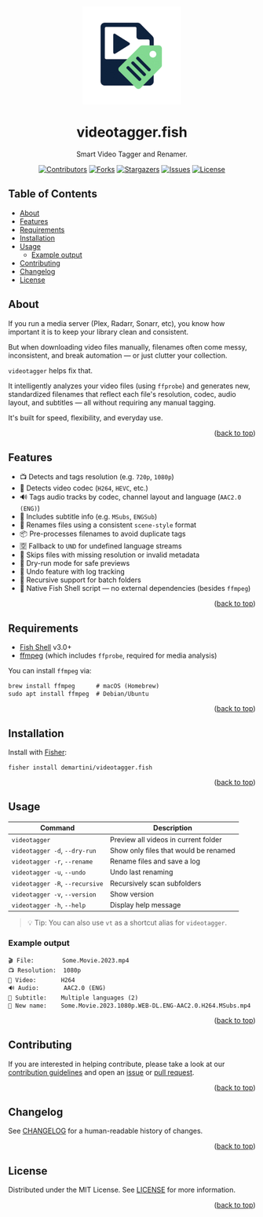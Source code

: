 <div align="center">
  <img align="center" src=".github/media/logo.png?raw=true" alt="Logo" width="200">
</div>

<h1 align="center">videotagger.fish</h1>

<p align="center">Smart Video Tagger and Renamer.</p>

<div align="center">

[![Contributors][contributors-shield]][contributors-url]
[![Forks][forks-shield]][forks-url]
[![Stargazers][stars-shield]][stars-url]
[![Issues][issues-shield]][issues-url]
[![License][license-shield]][license-url]

</div>

## Table of Contents <!-- omit in toc -->

- [About](#about)
- [Features](#features)
- [Requirements](#requirements)
- [Installation](#installation)
- [Usage](#usage)
  - [Example output](#example-output)
- [Contributing](#contributing)
- [Changelog](#changelog)
- [License](#license)

## About

If you run a media server (Plex, Radarr, Sonarr, etc), you know how important it is to keep your library clean and consistent.

But when downloading video files manually, filenames often come messy, inconsistent, and break automation — or just clutter your collection.

`videotagger` helps fix that.

It intelligently analyzes your video files (using `ffprobe`) and generates new, standardized filenames that reflect each file's resolution, codec, audio layout, and subtitles — all without requiring any manual tagging.

It's built for speed, flexibility, and everyday use.

<p align="right">(<a href="#top">back to top</a>)</p>

## Features

- 📺 Detects and tags resolution (e.g. `720p`, `1080p`)
- 🎥 Detects video codec (`H264`, `HEVC`, etc.)
- 🔊 Tags audio tracks by codec, channel layout and language (`AAC2.0 (ENG)`)
- 💬 Includes subtitle info (e.g. `MSubs`, `ENGSub`)
- 📝 Renames files using a consistent `scene-style` format
- 📦 Pre-processes filenames to avoid duplicate tags
- 🈳 Fallback to `UND` for undefined language streams
- 🚫 Skips files with missing resolution or invalid metadata
- 🧪 Dry-run mode for safe previews
- 🔁 Undo feature with log tracking
- 📁 Recursive support for batch folders
- 🐚 Native Fish Shell script — no external dependencies (besides `ffmpeg`)

<p align="right">(<a href="#top">back to top</a>)</p>

## Requirements

- [Fish Shell][fishshell-url] v3.0+
- [ffmpeg][ffmpeg-url] (which includes `ffprobe`, required for media analysis)

You can install `ffmpeg` via:

```console
brew install ffmpeg      # macOS (Homebrew)
sudo apt install ffmpeg  # Debian/Ubuntu
```

<p align="right">(<a href="#top">back to top</a>)</p>

## Installation

Install with [Fisher][fisher-url]:

```console
fisher install demartini/videotagger.fish
```

<p align="right">(<a href="#top">back to top</a>)</p>

## Usage

| Command                         | Description                           |
| ------------------------------- | ------------------------------------- |
| `videotagger`                   | Preview all videos in current folder  |
| `videotagger -d`, `--dry-run`   | Show only files that would be renamed |
| `videotagger -r`, `--rename`    | Rename files and save a log           |
| `videotagger -u`, `--undo`      | Undo last renaming                    |
| `videotagger -R`, `--recursive` | Recursively scan subfolders           |
| `videotagger -v`, `--version`   | Show version                          |
| `videotagger -h`, `--help`      | Display help message                  |

> 💡 Tip: You can also use `vt` as a shortcut alias for `videotagger`.

### Example output

```console
🎬 File:        Some.Movie.2023.mp4
📺 Resolution:  1080p
🎥 Video:       H264
🔊 Audio:       AAC2.0 (ENG)
💬 Subtitle:    Multiple languages (2)
📝 New name:    Some.Movie.2023.1080p.WEB-DL.ENG-AAC2.0.H264.MSubs.mp4
```

<p align="right">(<a href="#top">back to top</a>)</p>

## Contributing

If you are interested in helping contribute, please take a look at our [contribution guidelines][contributing-url] and open an [issue][issues-url] or [pull request][pull-request-url].

<p align="right">(<a href="#top">back to top</a>)</p>

## Changelog

See [CHANGELOG][changelog-url] for a human-readable history of changes.

<p align="right">(<a href="#top">back to top</a>)</p>

## License

Distributed under the MIT License. See [LICENSE][license-url] for more information.

<p align="right">(<a href="#top">back to top</a>)</p>

[changelog-url]: https://github.com/demartini/videotagger.fish/blob/main/CHANGELOG.md
[contributing-url]: https://github.com/demartini/.github/blob/main/CONTRIBUTING.md
[pull-request-url]: https://github.com/demartini/videotagger.fish/pulls

[contributors-shield]: https://img.shields.io/github/contributors/demartini/videotagger.fish.svg?style=for-the-badge&color=8bd5ca&labelColor=181926
[contributors-url]: https://github.com/demartini/videotagger.fish/graphs/contributors
[forks-shield]: https://img.shields.io/github/forks/demartini/videotagger.fish.svg?style=for-the-badge&color=8bd5ca&labelColor=181926
[forks-url]: https://github.com/demartini/videotagger.fish/network/members
[issues-shield]: https://img.shields.io/github/issues/demartini/videotagger.fish.svg?style=for-the-badge&color=8bd5ca&labelColor=181926
[issues-url]: https://github.com/demartini/videotagger.fish/issues
[license-shield]: https://img.shields.io/github/license/demartini/videotagger.fish.svg?style=for-the-badge&color=8bd5ca&labelColor=181926
[license-url]: https://github.com/demartini/videotagger.fish/blob/main/LICENSE
[stars-shield]: https://img.shields.io/github/stars/demartini/videotagger.fish.svg?style=for-the-badge&color=8bd5ca&labelColor=181926
[stars-url]: https://github.com/demartini/videotagger.fish/stargazers

[fishshell-url]: https://fishshell.com
[ffmpeg-url]: https://www.ffmpeg.org
[fisher-url]: https://github.com/jorgebucaran/fisher
